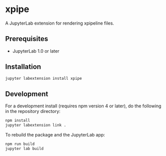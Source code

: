 # xpipe

A JupyterLab extension for rendering xpipeline files.

## Prerequisites

* JupyterLab 1.0 or later

## Installation

```bash
jupyter labextension install xpipe
```

## Development

For a development install (requires npm version 4 or later), do the following in the repository directory:

```bash
npm install
jupyter labextension link .
```

To rebuild the package and the JupyterLab app:

```bash
npm run build
jupyter lab build
```

